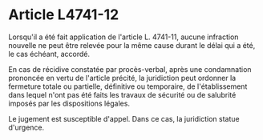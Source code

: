 # Article L4741-12

Lorsqu'il a été fait application de l'article L. 4741-11, aucune infraction nouvelle ne peut être relevée pour la même cause durant le délai qui a été, le cas échéant, accordé.

En cas de récidive constatée par procès-verbal, après une condamnation prononcée en vertu de l'article précité, la juridiction peut ordonner la fermeture totale ou partielle, définitive ou temporaire, de l'établissement dans lequel n'ont pas été faits les travaux de sécurité ou de salubrité imposés par les dispositions légales.

Le jugement est susceptible d'appel. Dans ce cas, la juridiction statue d'urgence.